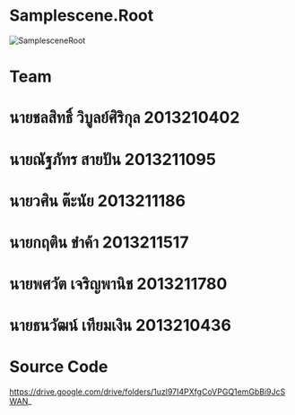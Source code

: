 # Samplescene.Root
![SamplesceneRoot](https://user-images.githubusercontent.com/107970848/228757671-3062de70-654f-43c0-a3e3-24b60a2402a8.png)

# Team

# นายชลสิทธิ์ วิบูลย์ศิริกุล 2013210402

# นายณัฐภัทร  สายปัน 2013211095

# นายวศิน ต๊ะนัย 2013211186

# นายกฤติน ขำค้า 2013211517

# นายพศวัต เจริญพานิช 2013211780 

# นายธนวัฒน์ เทียมเงิน 2013210436

# Source Code

https://drive.google.com/drive/folders/1uzl97I4PXfgCoVPGQ1emGbBi9JcSWAN_  
